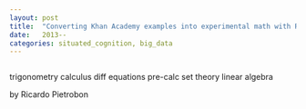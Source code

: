 ```yaml
---
layout: post
title:  "Converting Khan Academy examples into experimental math with R"
date:   2013--
categories: situated_cognition, big_data
---
```


![]()

<title>{{ page.title }}</title>

trigonometry
calculus
diff equations
pre-calc
set theory
linear algebra

by Ricardo Pietrobon

